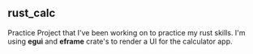 ## rust_calc

Practice Project that I've been working on to practice my rust skills. I'm using **egui** and **eframe** crate's to render a UI for the calculator app. 
